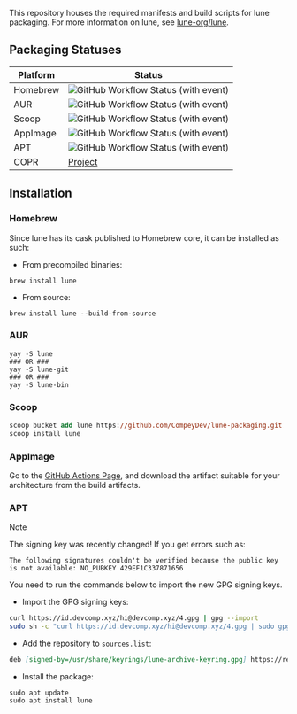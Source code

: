 This repository houses the required manifests and build scripts for lune packaging. 
For more information on lune, see [lune-org/lune](https://github.com/lune-org/lune).

## Packaging Statuses

| Platform | Status                                                                                                                                                                    |
|----------|---------------------------------------------------------------------------------------------------------------------------------------------------------------------------|
| Homebrew      | ![GitHub Workflow Status (with event)](https://img.shields.io/github/actions/workflow/status/CompeyDev/lune-packaging/homebrew_test.yaml?logo=apple&label=%20&color=black) |
| AUR      | ![GitHub Workflow Status (with event)](https://img.shields.io/github/actions/workflow/status/CompeyDev/lune-packaging/aur_test.yaml?logo=archlinux&label=%20&color=black) |
| Scoop    | ![GitHub Workflow Status (with event)](https://img.shields.io/github/actions/workflow/status/CompeyDev/lune-packaging/scoop_test.yaml?logo=windows&logoColor=blue&label=%20&color=black) |
| AppImage    | ![GitHub Workflow Status (with event)](https://img.shields.io/github/actions/workflow/status/CompeyDev/lune-packaging/appimage.yaml?logo=linux&logoColor=yellow&label=%20&color=black) |
| APT    | ![GitHub Workflow Status (with event)](https://img.shields.io/github/actions/workflow/status/CompeyDev/lune-packaging/apt.yaml?logo=debian&logoColor=red&label=%20&color=black) |
| COPR    | [Project](https://copr.fedorainfracloud.org/coprs/devcomp/lune/) |


## Installation
### Homebrew
Since lune has its cask published to Homebrew core, it can be installed as such:

- From precompiled binaries:
```console
brew install lune
```

- From source:
```console
brew install lune --build-from-source
```

### AUR
```console
yay -S lune
### OR ###
yay -S lune-git
### OR ###
yay -S lune-bin
```

### Scoop
```ps
scoop bucket add lune https://github.com/CompeyDev/lune-packaging.git
scoop install lune
```

### AppImage
Go to the [GitHub Actions Page](https://github.com/CompeyDev/lune-packaging/actions/workflows/appimage.yaml), and download the artifact suitable for your architecture from the build artifacts.

### APT

> [!NOTE]
> The signing key was recently changed! If you get errors such as:
> ```
> The following signatures couldn't be verified because the public key is not available: NO_PUBKEY 429EF1C337871656
> ```
>
> You need to run the commands below to import the new GPG signing keys.

- Import the GPG signing keys:
```sh
curl https://id.devcomp.xyz/hi@devcomp.xyz/4.gpg | gpg --import
sudo sh -c "curl https://id.devcomp.xyz/hi@devcomp.xyz/4.gpg | sudo gpg --dearmor > /usr/share/keyrings/lune-archive-keyring.gpg"
```
- Add the repository to `sources.list`:
```md
deb [signed-by=/usr/share/keyrings/lune-archive-keyring.gpg] https://repos.devcomp.xyz/ bookworm main
```
- Install the package:
```console
sudo apt update
sudo apt install lune
```
